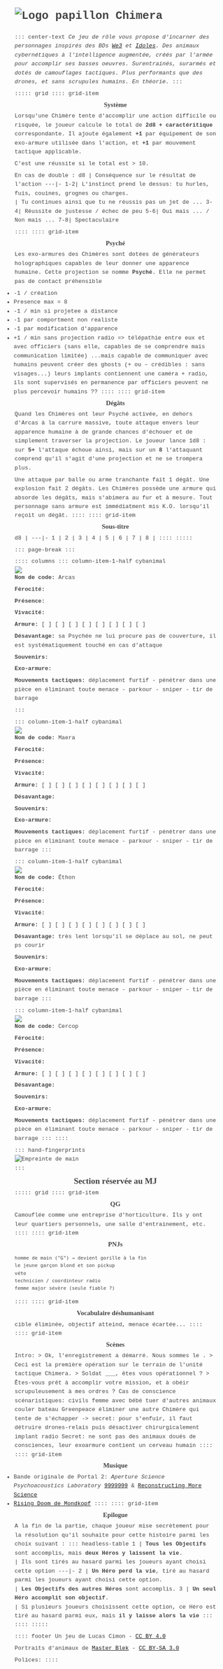 <!--
Gradient de couleur pour bandeau noir
Caracs ?
    Reflexive/Graceful
    Persuasive/Assertive
    Aggressive/Forceful
    Calculating/Methodical
    Inquisitive/Exploratory
Souvenirs
Envies des PJs: -> objectifs gagnés lorsque jauge papillon remplie ?
    Retourner à la vie sauvage, perdre cette conscience lourde à porter
    Liberté de choix
    Être traité en égaux des hommes
    Vengeance
Code moral:
    Loyauté (envers créateurs / patrie ?)
    Tuer
    Famille
    Altruisme (envers semblables / humains ?)
    Loi du plus fort
    Equité
    Justice
    Pardon
Test moral:
    déclenché par PJs ou MJ
    Chimères "résistent" avec leurs scores, mais en cas de dépacement cela les modifie
	jauge papillons
Idées de mise en page
    image de background
    zones textes arrondies et à l'opacité légèrement différente par rapport au fond
    traits reliants certaines caracs
Proposer sur http://troplongpaslu.fr
-->
# ![Logo papillon Chimera](img/Butterfly_Logo.jpg)
::: center-text
_Ce jeu de rôle vous propose d'incarner des personnages inspirés des BDs [We3](https://en.wikipedia.org/wiki/We3) et [Idoles](https://www.bedetheque.com/serie-11587-BD-Idoles.html).
Des animaux cybernétiques à l'intelligence augmentée, créés par l'armée pour accomplir ses basses oeuvres.
Surentrainés, surarmés et dotés de camouflages tactiques.
Plus performants que des drones, et sans scrupules humains.
En théorie._
:::

::::: grid
:::: grid-item
### Système
Lorsqu'une Chimère tente d'accomplir une action difficile ou risquée,
le joueur calcule le total de **2d8 + caractéritique** correspondante.
Il ajoute également **+1** par équipement de son exo-armure utilisée dans l'action,
et **+1** par mouvement tactique applicable.

C'est une réussite si le total est > 10.

En cas de double :
d8 | Conséquence sur le résultat de l'action
---|-
1-2| L'instinct prend le dessus: tu hurles, fuis, couines, grognes ou charges.\
   | Tu continues ainsi que tu ne réussis pas un jet de ...
3-4| Réussite de justesse / échec de peu
5-6| Oui mais ... / Non mais ...
7-8| Spectaculaire

::::
:::: grid-item
### Psyché
Les exo-armures des Chimères sont dotées de générateurs holographiques
capables de leur donner une apparence humaine. Cette projection se nomme **Psyché**.
Elle ne permet pas de contact préhensible
- -1 / création
- Presence max = 8
- -1 / min si projetee a distance
- -1 par comportment non realiste
- -1 par modification d'apparence
- +1 / min sans projection
	radio => télépathie entre eux et avec officiers (sans elle, capables de se comprendre mais communication limitée)
    ...mais capable de communiquer avec humains
	peuvent créer des ghosts (+ ou – crédibles : sans visages...)
    leurs implants contiennent une caméra + radio, ils sont supervisés en permanence par officiers
	peuvent ne plus percevoir humains ??
::::
:::: grid-item
### Dégâts
Quand les Chimères ont leur Psyché activée, en dehors d'Arcas à la carrure massive, toute attaque envers leur apparence humaine à de grande chances d'échouer
et de simplement traverser la projection. Le joueur lance 1d8 : sur **5+** l'attaque échoue ainsi,
mais sur un **8** l'attaquant comprend qu'il s'agit d'une projection et ne se trompera plus.

Une attaque par balle ou arme tranchante fait 1 dégât. Une explosion fait 2 dégâts.
Les Chimères possède une armure qui absorde les dégâts, mais s'abimera au fur et à mesure.
Tout personnage sans armure est immédiatment mis K.O. lorsqu'il reçoit un dégât.
::::
:::: grid-item
### Sous-titre
d8 | 
---|-
1  | 
2  | 
3  | 
4  | 
5  | 
6  | 
7  | 
8  | 
::::
:::::

::: page-break
:::

:::: columns
::: column-item-1-half cybanimal
![](img/bear_by_masterblek_d511quq-fullview.jpg)
**Nom de code:** Arcas

**Férocité:** 

**Présence:**

**Vivacité:**

**Armure:** [ ] [ ] [ ] [ ] [ ] [ ] [ ] [ ]

**Désavantage:** sa Psychée ne lui procure pas de couverture, il est systématiquement touché en cas d'attaque

**Souvenirs:**

**Exo-armure:**

**Mouvements tactiques:** déplacement furtif - pénétrer dans une pièce en éliminant toute menace - parkour - sniper - tir de barrage
</dl>
:::

::: column-item-1-half cybanimal
![](img/dog_by_masterblek_d511r8k-fullview.jpg)
**Nom de code:** Maera

**Férocité:** 

**Présence:**

**Vivacité:**

**Armure:** [ ] [ ] [ ] [ ] [ ] [ ] [ ] [ ]

**Désavantage:**

**Souvenirs:**

**Exo-armure:**

**Mouvements tactiques:** déplacement furtif - pénétrer dans une pièce en éliminant toute menace - parkour - sniper - tir de barrage
:::

::: column-item-1-half cybanimal
![](img/eagle_by_masterblek_d51sxxg-fullview.jpg)
**Nom de code:** Éthon

**Férocité:** 

**Présence:**

**Vivacité:**

**Armure:** [ ] [ ] [ ] [ ] [ ] [ ] [ ] [ ]

**Désavantage:** très lent lorsqu'il se déplace au sol, ne peut ps courir

**Souvenirs:**

**Exo-armure:**

**Mouvements tactiques:** déplacement furtif - pénétrer dans une pièce en éliminant toute menace - parkour - sniper - tir de barrage
:::

::: column-item-1-half cybanimal
![](img/monkey_by_masterblek_d511r2g-fullview.jpg)
**Nom de code:** Cercop

**Férocité:** 

**Présence:**

**Vivacité:**

**Armure:** [ ] [ ] [ ] [ ] [ ] [ ] [ ] [ ]

**Désavantage:**

**Souvenirs:**

**Exo-armure:**

**Mouvements tactiques:** déplacement furtif - pénétrer dans une pièce en éliminant toute menace - parkour - sniper - tir de barrage
:::
::::

::: hand-fingerprints
![Empreinte de main](img/hand-fingerprints.jpg)
:::
## Section réservée au MJ

::::: grid
:::: grid-item
### QG
Camouflée comme une entreprise d'horticulture.
Ils y ont leur quartiers personnels, une salle d'entrainement, etc.
::::
:::: grid-item
### PNJs
	homme de main ("G") → devient gorille à la fin
	le jeune garçon blond et son pickup
    véto
    technicien / coordinteur radio
    femme major sévère (seule fiable ?)
::::
:::: grid-item
### Vocabulaire déshumanisant
cible éliminée, objectif atteind, menace écartée...
::::
:::: grid-item
### Scènes
Intro:
    > Ok, l'enregistrement a démarré. Nous sommes le <date>.
    > Ceci est la première opération sur le terrain de l'unité tactique Chimera.
    > Soldat \_\_\_, êtes vous opérationnel ?
    > Êtes-vous prêt à accomplir votre mission, et à obéir scrupuleusement à mes ordres ?
Cas de conscience scénaristiques:
    civils
    femme avec bébé
    tuer d'autres animaux
    couler bateau Greenpeace
    éliminer une autre Chimère qui tente de s'échapper
    -> secret: pour s'enfuir, il faut détruire drones-relais puis désactiver chirurgicalement implant radio
Secret: ne sont pas des animaux doués de consciences, leur exoarmure contient un cerveau humain
::::
:::: grid-item
### Musique
- Bande originale de Portal 2: _Aperture Science Psychoacoustics Laboratory_ [9999999](https://www.youtube.com/watch?v=wgVTmt6t3hg) & [Reconstructing More Science](https://www.youtube.com/watch?v=WAeiqxNH3W0)
- [Rising Doom de Mondkopf](https://www.youtube.com/playlist?list=PL16FB92C9DFC1A076)
::::
:::: grid-item
### Epilogue
A la fin de la partie, chaque joueur mise secrètement pour la résolution qu'il souhaite pour cette histoire parmi les choix suivant :
::: headless-table
1  | **Tous les Objectifs** sont accomplis, mais **deux Héros y laissent la vie**.\
   | Ils sont tirés au hasard parmi les joueurs ayant choisi cette option
---|-
2  | **Un Héro perd la vie**, tiré au hasard parmi les joueurs ayant choisi cette option. \
   | **Les Objectifs des autres Héros** sont accomplis.
3  | **Un seul Héro accomplit son objectif**. \
   | Si plusieurs joueurs choisissent cette option, ce Héro est tiré au hasard parmi eux, mais **il y laisse alors la vie**
:::
::::
:::::

:::: footer
Un jeu de Lucas Cimon - [CC BY 4.0](http://creativecommons.org/licenses/by/4.0/)

<!--Merci à ... pour le _playtest_ et vos suggestions inspirées.-->

Portraits d'animaux de [Master Blek](https://www.deviantart.com/masterblek) - [CC BY-SA 3.0](https://creativecommons.org/licenses/by-sa/3.0/)

Polices: 
::::

<style>
@font-face {
  font-family: JMLetter;
  src: url('fonts/jmletter.ttf') format('truetype');
}

body {
    font-family: "Courier New", Courier, monospace;
    font-size: .8rem;
    line-height: 1.6;
    color: #444;
    /* Should make font rendering prettier: */
    text-rendering: optimizeLegibility !important;
}
h2, h3, thead {
    font-family: JMLetter;
    line-height: 1.2;
    text-align: center;
    display: block;
    margin: 0 auto;
}
h2 { text-align: center; }
h3, thead { margin: .4rem 0; }
body > section { max-width: 80rem; margin: 0 auto; position: relative; }
img { max-width: 100%; max-height: 30rem; display: block; margin: 0 auto; page-break-before: always; }
table { border-spacing: 0; border-collapse: collapse; table-layout: fixed; }
td, th { padding: .2rem; }
td { border-top: 1px solid #ccc; }
tr > td:first-child, tr > th:first-child { font-weight: bold; text-align: center; width: 2rem; }
ul { margin: .4rem 0; margin-left: -1.5rem; }
dt { font-weight: bold; }
p { margin: .4rem 0; }

.center-text { text-align: center; }
.grid { max-width: 80rem; margin: 0 auto; }
.grid-item { width: 30%; padding: .2rem; box-shadow: 1px 1px 2px #555; }
.hand-fingerprints { background-color: black; }
.hand-fingerprints img { max-height: 6rem; }
.headless-table th { font-weight: normal; }
.footer p { margin: 0; }
.columns { display: flex; flex-wrap: wrap; justify-content: center; align-items: start; }
.column-item-1-half { flex: 0 0 49%; }
.cybanimal { align-self: stretch; border: 1px solid #ccc; }
.cybanimal::after { content: ''; display: block; clear: both; }
.cybanimal img { float: left; max-height: 12rem; margin: .5rem; }
.page-break { page-break-before: always; }

/* Add this when converting to PDF: * /
h1 { font-size: 1rem; }
body, h2, thead { font-family: GabrieleL; font-size: .52rem; }
s { font-size: 1.3rem; }
body > section { max-width: 40rem; }
img { max-height: 16rem; }
/**/
</style>
<script src="libs/packery.pkgd.min.js"></script>
<script>
[].forEach.call(document.getElementsByClassName('grid'), grid => 
  new Packery(grid, {
    percentPosition: true,
    gutter: 5
  })
)
</script>
